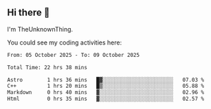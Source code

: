 ## Hi there 🙋

I'm TheUnknownThing.

You could see my coding activities here:
<!--START_SECTION:waka-->

```txt
From: 05 October 2025 - To: 09 October 2025

Total Time: 22 hrs 38 mins

Astro        1 hrs 36 mins   █▓░░░░░░░░░░░░░░░░░░░░░░░   07.03 %
C++          1 hrs 20 mins   █▒░░░░░░░░░░░░░░░░░░░░░░░   05.88 %
Markdown     0 hrs 40 mins   ▓░░░░░░░░░░░░░░░░░░░░░░░░   02.96 %
Html         0 hrs 35 mins   ▓░░░░░░░░░░░░░░░░░░░░░░░░   02.57 %
```

<!--END_SECTION:waka-->

